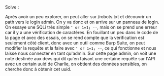 Solve :

Après avoir un peu explorer, on peut aller sur /robots.txt et découvrir un path vers le login admin.
On y va donc et on arrive sur un panneau de login. On essaye une SQLi très simple ```' or 1=1; --```, mais on se prend une erreur car il y a une vérification de caractères.
En fouillant un peu dans le code de la page et avec des essais, on se rend compte que la vérification est seulement côté client, donc avec un outil comme Burp Suite, on peut modifier la requête et la faire avec ```' or 1=1; --```, ce qui fonctionne et nous laisse nous connecter en tant qu'admin.
Sur cette page admin, on voit une note destinée aux devs qui dit qu'en faisant une certaine requête sur l'API avec un certain uuid de Charlie, on obtient des données sensibles, on cherche donc à obtenir cet uuid.